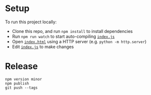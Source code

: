 # Setup

To run this project locally:

- Clone this repo, and run `npm install` to install dependencies
- Run `npm run watch` to start auto-compiling [`index.js`](index.js)
- Open [`index.html`](index.html) using a HTTP server (e.g. `python -m http.server`)
- Edit [`index.js`](index.js) to make changes

# Release

```shell
npm version minor
npm publish
git push --tags
```
